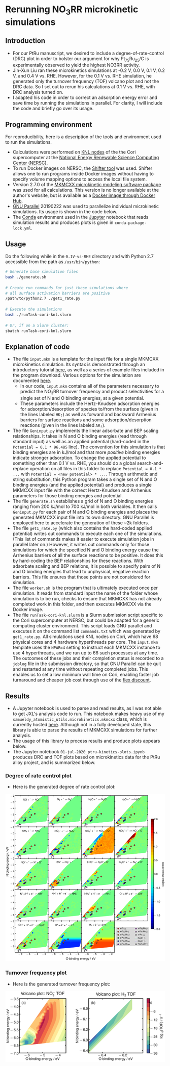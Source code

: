 # Rerunning NO<sub>3</sub>RR microkinetic simulations

## Introduction

- For our PtRu manuscript, we desired to include a degree-of-rate-control (DRC) plot in order to bolster our argument for why Pt<sub>75</sub>Ru<sub>25</sub>/C is experimentally observed to yield the highest NO3RR activity.
- Jin-Xun Liu ran these microkinetics simulations at -0.2 V, 0.0 V, 0.1 V, 0.2 V, and 0.4 V vs. RHE. However, for the 0.1 V vs. RHE simulation, he generated only the turnover frequency (TOF) volcano plot and not the DRC data. So I set out to rerun his calculations at 0.1 V vs. RHE, with DRC analysis turned on.
- I adapted his code in order to correct an adsorption energy error and save time by running the simulations in parallel. For clarity, I will include the code and briefly go over its usage.

## Programming environment

For reproducibility, here is a description of the tools and environment used to run the simulations.

- Calculations were performed on [KNL nodes](https://docs.nersc.gov/systems/cori/#knl-compute-nodes) of the the Cori supercomputer at the [National Energy Renewable Science Computing Center (NERSC)](https://www.nersc.gov/).
- To run Docker images on NERSC, the [Shifter tool](https://docs.nersc.gov/development/shifter/how-to-use/) was used. Shifter allows one to run programs inside Docker images without having to specify volume mapping options to access the local file system.
- Version 2.7.0 of the [MKMCXX microkinetic modeling software package](https://mkmcxx.nl/) was used for all calculations. This version is no longer available at the author's website, but is available as a [Docker image through Docker Hub](https://hub.docker.com/r/samueldy/mkmcxx/tags).
- [GNU Parallel](https://www.gnu.org/software/parallel/) 20190222 was used to parallelize individual microkinetic simulations. Its usage is shown in the code below.
- The [Conda](https://www.anaconda.com/) environment used in the [Jupyter](https://jupyter.org/) notebook that reads simulation results and produces plots is given in `conda-package-lock.yml`.

## Usage

Do the following while in the `0.1V-vs-RHE` directory and with Python 2.7 accessible from the path as `/usr/bin/python`:

``` bash
# Generate base simulation files
bash ./generate.sh

# Create run commands for just those simulations where
# all surface activation barriers are positive
/path/to/python2.7 ./get1_rate.py

# Execute the simulations
bash ./runTask-cori-knl.slurm

# Or, if on a Slurm cluster:
sbatch runTask-cori-knl.slurm
```

## Explanation of code

- The file `input.mkm` is a template for the input file for a single MKMCXX microkinetics simulation. Its syntax is demonstrated through an introductory tutorial [here](https://wiki.mkmcxx.nl/index.php/My_first_simulation), as well as a series of example files included in the program download. Various options for the simulation are documented [here](https://wiki.mkmcxx.nl/index.php/Keywords_and_settings). 
    - In our code, `input.mkm` contains all of the parameters necessary to predict the NO<sub>3</sub>RR turnover frequency and product selectivities for a single set of N and O binding energies, at a given potential.
    - These parameters include the Hertz-Knudsen adsorption energies for adsorption/desorption of species to/from the surface (given in the lines labeled `HK;`) as well as forward and backward Arrhenius barriers for surface reactions and some adsorption/desorption reactions (given in the lines labeled `AR;`).
- The file `Geninput.py` implements the linear adsorbate and BEP scaling relationships. It takes in N and O binding energies (read through standard input) as well as an applied potential (hard-coded in the `Potential = 0.1 * 96.485` line). The convention for this simulation is that binding energies are in kJ/mol and that more *positive* binding energies indicate stronger adsorption. To change the applied potential to something other than 0.1 V vs. RHE, you should do a global search-and-replace operation on all files in this folder to replace `Potential = 0.1 * ...` with `Potential = <new potential> * ...`. Through arithmetic and string substitution, this Python program takes a single set of N and O binding energies (and the applied potential) and produces a single MKMCXX input file with the correct Hertz-Knudsen and Arrhenius parameters for those binding energies and potential.
- The file `generate.sh` establishes a grid of N and O binding energies ranging from 200 kJ/mol to 700 kJ/mol in both variables. It then calls `Geninput.py` for each pair of N and O binding energies and places the generated MKMCXX input file into its own directory. GNU Parallel is employed here to accelerate the generation of these ~2k folders.
- The file `get1_rate.py` (which also contains the hard-coded applied potential) writes out commands to execute each one of the simulations. (This list of commands makes it easier to execute simulation jobs in parallel later on.) However, it writes out commands only for those simulations for which the specified N and O binding energy cause the Arrhenius barriers of all the surface reactions to be positive. It does this by hard-coding the BEP relationships for these reactions. With adsorbate scaling and BEP relations, it is possible to specify pairs of N and O binding energies that lead to unphysical, negative reaction barriers. This file ensures that those points are not considered for simulation.
- The file `worker.sh` is the program that is ultimately executed once per simulation. It reads from standard input the name of the folder whose simulation is to be run, checks to ensure that MKMCXX has not already completed work in this folder, and then executes MKMCXX via the Docker image.
- The file `runTask-cori-knl.slurm` is a Slurm submission script specific to the Cori supercomputer at NERSC, but could be adapted for a generic computing cluster environment. This script loads GNU parallel and executes it on the command list `commands.txt` which was generated by `get1_rate.py`. All simulations used KNL nodes on Cori, which have 68 physical cores and 4 hardware hyperthreads per core. The `input.mkm` template uses the `NPAR=4` setting to instruct each MKMCXX instance to use 4 hyperthreads, and we run up to 66 such processes at any time. The outcomes of these jobs and their completion status is recorded to a `joblog` file in the submission directory, so that GNU Parallel can be quit and restarted at any time without repeating completed jobs. This enables us to set a low minimum wall time on Cori, enabling faster job turnaround and cheaper job cost through use of the [flex discount](https://docs.nersc.gov/jobs/policy/#flex).

## Results

- A Jupyter notebook is used to parse and read results, as I was not able to get JXL's analysis code to run. This notebook makes heavy use of my `samueldy_atomistic_utils.microkinetics.mkmcxx` class, which is currently hosted [here](https://gitlab.com/samueldy-general-research/samueldy-atomistic-utils/-/blob/develop/src/samueldy_atomistic_utils/microkinetics/mkmcxx.py). Although not in a fully developed state, this library is able to parse the results of MKMCXX simulations for further analysis.
- The usage of this library to process results and produce plots appears below.
- The Jupyter notebook `01-jul-2020_ptru-kinetics-plots.ipynb` produces DRC and TOF plots based on microkinetics data for the PtRu alloy project, and is summarized below.

### Degree of rate control plot

- Here is the generated degree of rate control plot:

![](./figs/2020-08-28-04-55-16.png)

### Turnover frequency plot

- Here is the generated turnover frequency plot:

![](./figs/2020-08-28-04-57-38.png)
